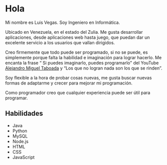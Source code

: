 <h1>Hola</h1>

Mi nombre es Luis Vegas. Soy Ingeniero en Informática.
                
Ubicado en Venezuela, en el estado del Zulia. Me gusta desarrollar aplicaciones, desde aplicaciones web hasta juego, que puedan dar un excelente servicio a los usuarios que vallan dirigidos.

Creo firmemente que todo puede ser programado, si no se puede, es simplemente porque falta la habilidad e imaginación para lograr hacerlo. Me encanta la frase “ Si puedes imaginarlo, puedes programarlo" del YouTube <a href="https://www.youtube.com/c/Programaci%C3%B3nATS" target="_blank">Alejandro Miguel Taboada</a> y “Los que no logran nada son los que se rinden”.


Soy flexible a la hora de probar cosas nuevas, me gusta buscar nuevas formas de adaptarme y crecer para mejorar mi programación.

Como programador creo que cualquier experiencia puede ser útil para programar.

<h2>Habilidades</h2>
<ul>
  <li>Java</li>
  <li>Python</li>
  <li>MySQL</li>
  <li>Node.js</li>
  <li>HTML</li>
  <li>CSS</li>
  <li>JavaScript</li>
</ul>
